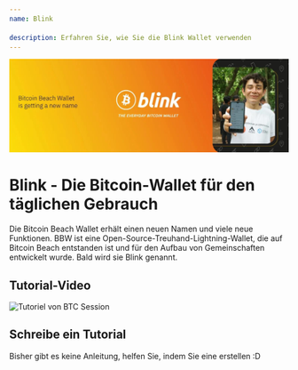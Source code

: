 ```yaml
---
name: Blink

description: Erfahren Sie, wie Sie die Blink Wallet verwenden
---
```


![cover](assets/cover.jpeg)

# Blink - Die Bitcoin-Wallet für den täglichen Gebrauch

Die Bitcoin Beach Wallet erhält einen neuen Namen und viele neue Funktionen. BBW ist eine Open-Source-Treuhand-Lightning-Wallet, die auf Bitcoin Beach entstanden ist und für den Aufbau von Gemeinschaften entwickelt wurde. Bald wird sie Blink genannt.

## Tutorial-Video

![Tutoriel von BTC Session](https://youtu.be/q3QwxCd1EZE)

## Schreibe ein Tutorial

Bisher gibt es keine Anleitung, helfen Sie, indem Sie eine erstellen :D

